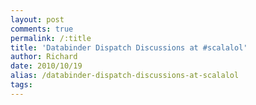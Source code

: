 ```yaml
---
layout: post
comments: true
permalink: /:title
title: 'Databinder Dispatch Discussions at #scalalol'
author: Richard
date: 2010/10/19
alias: /databinder-dispatch-discussions-at-scalalol
tags:
---
```


<object height="300" width="400">
<param name="allowfullscreen" value="true" />
<param name="allowscriptaccess" value="always" />
<param name="movie" value="http://vimeo.com/moogaloop.swf?clip_id=15673543&amp;server=vimeo.com&amp;show_title=0&amp;show_byline=0&amp;show_portrait=0&amp;color=ffffff&amp;fullscreen=1&amp;autoplay=0&amp;loop=0" /><embed src="http://vimeo.com/moogaloop.swf?clip_id=15673543&amp;server=vimeo.com&amp;show_title=0&amp;show_byline=0&amp;show_portrait=0&amp;color=ffffff&amp;fullscreen=1&amp;autoplay=0&amp;loop=0" type="application/x-shockwave-flash" height="300" width="400"></embed>
</object>

